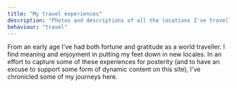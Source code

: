 ```yaml
---
title: "My travel experiences"
description: "Photos and descriptions of all the locations I've travelled"
behaviour: "travel"
---
```


From an early age I've had both fortune and gratitude as a world traveller. I find meaning and enjoyment in putting my feet down in new locales. In an effort to capture some of these experiences for posterity (and to have an excuse to support some form of dynamic content on this site), I've chronicled some of my journeys here.